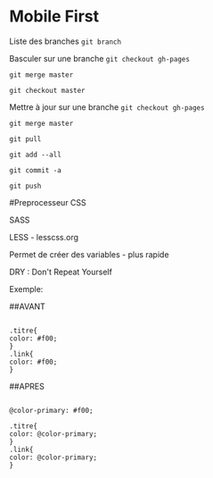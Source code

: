 # Mobile First

Liste des branches
```git branch ```

Basculer sur une branche
```git checkout gh-pages```

```git merge master```

```git checkout master```

Mettre à jour sur une branche
```git checkout gh-pages```

```git merge master```

```git pull```

```git add --all```

```git commit -a```


```git push```

#Preprocesseur CSS


SASS

LESS - lesscss.org

Permet de créer des variables - plus rapide

DRY : Don't Repeat Yourself

Exemple:

##AVANT
```

.titre{
color: #f00;
}
.link{
color: #f00;
}

```

##APRES
```

@color-primary: #f00;

.titre{
color: @color-primary;
}
.link{
color: @color-primary;
}

```
